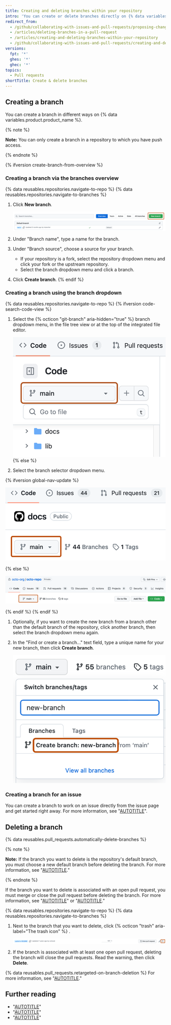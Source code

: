 ```yaml
---
title: Creating and deleting branches within your repository
intro: 'You can create or delete branches directly on {% data variables.product.product_name %}.'
redirect_from:
  - /github/collaborating-with-issues-and-pull-requests/proposing-changes-to-your-work-with-pull-requests/creating-and-deleting-branches-within-your-repository
  - /articles/deleting-branches-in-a-pull-request
  - /articles/creating-and-deleting-branches-within-your-repository
  - /github/collaborating-with-issues-and-pull-requests/creating-and-deleting-branches-within-your-repository
versions:
  fpt: '*'
  ghes: '*'
  ghec: '*'
topics:
  - Pull requests
shortTitle: Create & delete branches
---
```


## Creating a branch

You can create a branch in different ways on {% data variables.product.product_name %}.

{% note %}

**Note:** You can only create a branch in a repository to which you have push access.

{% endnote %}

{% ifversion create-branch-from-overview %}

### Creating a branch via the branches overview

{% data reusables.repositories.navigate-to-repo %}
{% data reusables.repositories.navigate-to-branches %}
1. Click **New branch**.

   ![Screenshot of the "Branches" page for a repository. A green button, labeled "New branch", is highlighted with an orange outline.](/assets/images/help/branches/new-branch-button.png)
1. Under "Branch name", type a name for the branch.
1. Under "Branch source", choose a source for your branch.
   - If your repository is a fork, select the repository dropdown menu and click your fork or the upstream repository.
   - Select the branch dropdown menu and click a branch.
1. Click **Create branch**.
{% endif %}

### Creating a branch using the branch dropdown

{% data reusables.repositories.navigate-to-repo %}
{% ifversion code-search-code-view %}
1. Select the {% octicon "git-branch" aria-hidden="true" %} branch dropdown menu, in the file tree view or at the top of the integrated file editor.

   ![Screenshot of the file tree view for a repository. A dropdown menu for branches is outlined in dark orange.](/assets/images/help/branches/file-tree-view-branch-dropdown.png)
{% else %}
1. Select the branch selector dropdown menu.

{% ifversion global-nav-update %}

   ![Screenshot of the repository page. A dropdown menu, labeled with a branch icon and "main", is highlighted with an orange outline.](/assets/images/help/branches/branch-selection-dropdown-global-nav-update.png)

{% else %}

   ![Screenshot of the repository page. A dropdown menu, labeled with a branch icon and "main", is highlighted with an orange outline.](/assets/images/help/branches/branch-selection-dropdown.png)

{% endif %}
{% endif %}
1. Optionally, if you want to create the new branch from a branch other than the default branch of the repository, click another branch, then select the branch dropdown menu again.
1. In the "Find or create a branch..." text field, type a unique name for your new branch, then click **Create branch**.

   ![Screenshot of the branch selector dropdown menu. "Create branch: new-branch" is highlighted with an orange outline.](/assets/images/help/branches/create-branch-text.png)

### Creating a branch for an issue

You can create a branch to work on an issue directly from the issue page and get started right away. For more information, see "[AUTOTITLE](/issues/tracking-your-work-with-issues/creating-a-branch-for-an-issue)".

## Deleting a branch

{% data reusables.pull_requests.automatically-delete-branches %}

{% note %}

**Note:** If the branch you want to delete is the repository's default branch, you must choose a new default branch before deleting the branch. For more information, see "[AUTOTITLE](/repositories/configuring-branches-and-merges-in-your-repository/managing-branches-in-your-repository/changing-the-default-branch)."

{% endnote %}

If the branch you want to delete is associated with an open pull request, you must merge or close the pull request before deleting the branch. For more information, see "[AUTOTITLE](/pull-requests/collaborating-with-pull-requests/incorporating-changes-from-a-pull-request/merging-a-pull-request)" or "[AUTOTITLE](/pull-requests/collaborating-with-pull-requests/incorporating-changes-from-a-pull-request/closing-a-pull-request)."

{% data reusables.repositories.navigate-to-repo %}
{% data reusables.repositories.navigate-to-branches %}
1. Next to the branch that you want to delete, click {% octicon "trash" aria-label="The trash icon" %} .

   ![Screenshot of a branch in the branch list. A trash icon is highlighted with an orange outline.](/assets/images/help/branches/branches-delete.png)
1. If the branch is associated with at least one open pull request, deleting the branch will close the pull requests. Read the warning, then click **Delete**.

{% data reusables.pull_requests.retargeted-on-branch-deletion %}
For more information, see "[AUTOTITLE](/pull-requests/collaborating-with-pull-requests/proposing-changes-to-your-work-with-pull-requests/about-branches#working-with-branches)."

## Further reading

- "[AUTOTITLE](/pull-requests/collaborating-with-pull-requests/proposing-changes-to-your-work-with-pull-requests/about-branches)"
- "[AUTOTITLE](/repositories/configuring-branches-and-merges-in-your-repository/managing-branches-in-your-repository/viewing-branches-in-your-repository)"
- "[AUTOTITLE](/repositories/configuring-branches-and-merges-in-your-repository/managing-branches-in-your-repository/deleting-and-restoring-branches-in-a-pull-request)"
